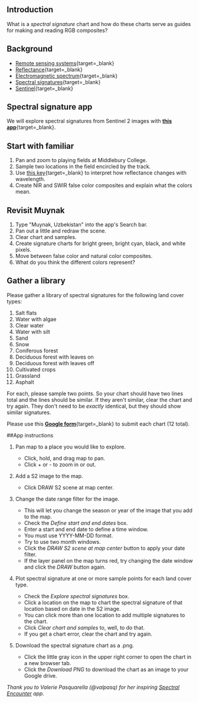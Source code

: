 ## Introduction  

What is a _spectral signature_ chart and how do these charts serve as guides for making and reading RGB composites?    

## Background    

- [Remote sensing systems](../concepts/remote_sensing_systems.md){target=_blank}    
- [Reflectance](../concepts/reflectance.md){target=_blank}     
- [Electromagnetic spectrum](../concepts/electromagnetic_spectrum.md){target=_blank}  
- [Spectral signatures](../concepts/spectral_signature.md){target=_blank}
- [Sentinel](../concepts/sentinel.md){target=_blank} 

## Spectral signature app       

We will explore spectral signatures from Sentinel 2 images with [**this app**](https://jhowarth.users.earthengine.app/view/spectral-signatures){target=_blank}.      

## Start with familiar    

1. Pan and zoom to playing fields at Middlebury College.
2. Sample two locations in the field encircled by the track.  
3. Use [this key](https://developers.google.com/earth-engine/datasets/catalog/COPERNICUS_S2_SR_HARMONIZED){target=_blank} to interpret how reflectance changes with wavelength.  
4. Create NIR and SWIR  false color composites and explain what the colors mean.  

## Revisit Muynak  

1. Type "Muynak, Uzbekistan" into the app's Search bar.
2. Pan out a little and redraw the scene.
3. Clear chart and samples.
4. Create signature charts for bright green, bright cyan, black, and white pixels.
5. Move between false color and natural color composites.
6. What do you think the different colors represent?  

## Gather a library         

Please gather a library of spectral signatures for the following land cover types:  

1. Salt flats
2. Water with algae  
3. Clear water
4. Water with silt  
5. Sand  
6. Snow  
7. Coniferous forest  
8. Deciduous forest with leaves on
9. Deciduous forest with leaves off  
10. Cultivated crops   
11. Grassland  
12. Asphalt

For each, please sample two points. So your chart should have two lines total and the lines should be similar. If they aren't similar, clear the chart and try again. They don't need to be _exactly_ identical, but they should show similar signatures.

Please use this [**Google form**](https://forms.gle/fvD4W9UM2x55MQjV9){target=_blank} to submit each chart (12 total).

##App instructions      

1. Pan map to a place you would like to explore.  

    - Click, hold, and drag map to pan.  
    - Click + or - to zoom in or out.  

2. Add a S2 image to the map.

    - Click DRAW S2 scene at map center.  

3. Change the date range filter for the image.  

    - This will let you change the season or year of the image that you add to the map.  
    - Check the _Define start and end dates_ box.  
    - Enter a start and end date to define a time window.   
    - You must use YYYY-MM-DD format.
    - Try to use two month windows.  
    - Click the _DRAW S2 scene at map center_ button to apply your date filter.
    - If the layer panel on the map turns red, try changing the date window and click the _DRAW_ button again.  

4. Plot spectral signature at one or more sample points for each land cover type.  

    - Check the _Explore spectral signatures_ box.  
    - Click a location on the map to chart the spectral signature of that location based on date in the S2 image.  
    - You can click more than one location to add multiple signatures to the chart.  
    - Click _Clear chart and samples_ to, well, to do that.  
    - If you get a chart error, clear the chart and try again.  

5. Download the spectral signature chart as a .png.        

    - Click the little gray icon in the upper right corner to open the chart in a new browser tab.  
    - Click the _Download PNG_ to download the chart as an image to your Google drive.  

_Thank you to Valerie Pasquarella (@valpasq) for her inspiring [Spectral Encounter](https://medium.com/geospatial-processing-at-scale/exploring-optical-imagery-a-spectral-encounter-996cd3f0b591) app._  
